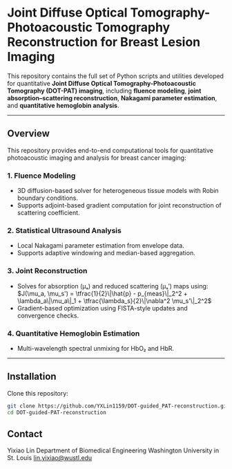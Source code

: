 # Joint Diffuse Optical Tomography-Photoacoustic Tomography Reconstruction for Breast Lesion Imaging

This repository contains the full set of Python scripts and utilities developed for quantitative **Joint Diffuse Optical Tomography-Photoacoustic Tomography (DOT-PAT) imaging**, including **fluence modeling**, **joint absorption–scattering reconstruction**, **Nakagami parameter estimation**, and **quantitative hemoglobin analysis**.  

---

## Overview

This repository provides end-to-end computational tools for quantitative photoacoustic imaging and analysis for breast cancer imaging:

### **1. Fluence Modeling**
- 3D diffusion-based solver for heterogeneous tissue models with Robin boundary conditions.
- Supports adjoint-based gradient computation for joint reconstruction of scattering coefficient.

### **2. Statistical Ultrasound Analysis**
- Local Nakagami parameter estimation from envelope data.
- Supports adaptive windowing and median-based aggregation.

### **3. Joint Reconstruction**
- Solves for absorption (μₐ) and reduced scattering (μₛ′) maps using:
  $J(\mu_a, \mu_s') = \tfrac{1}{2}\|\hat{p} - p_{meas}\|_2^2 + \lambda_a\|\mu_a\|_1 + \tfrac{\lambda_s}{2}\|\nabla^2 \mu_s'\|_2^2$
- Gradient-based optimization using FISTA-style updates and convergence checks.

### **4. Quantitative Hemoglobin Estimation**
- Multi-wavelength spectral unmixing for HbO₂ and HbR.

---

## Installation

Clone this repository:

```bash
git clone https://github.com/YXLin1159/DOT-guided_PAT-reconstruction.git
cd DOT-guided-PAT-reconstruction
```

## Contact
Yixiao Lin
Department of Biomedical Engineering
Washington University in St. Louis
lin.yixiao@wustl.edu
